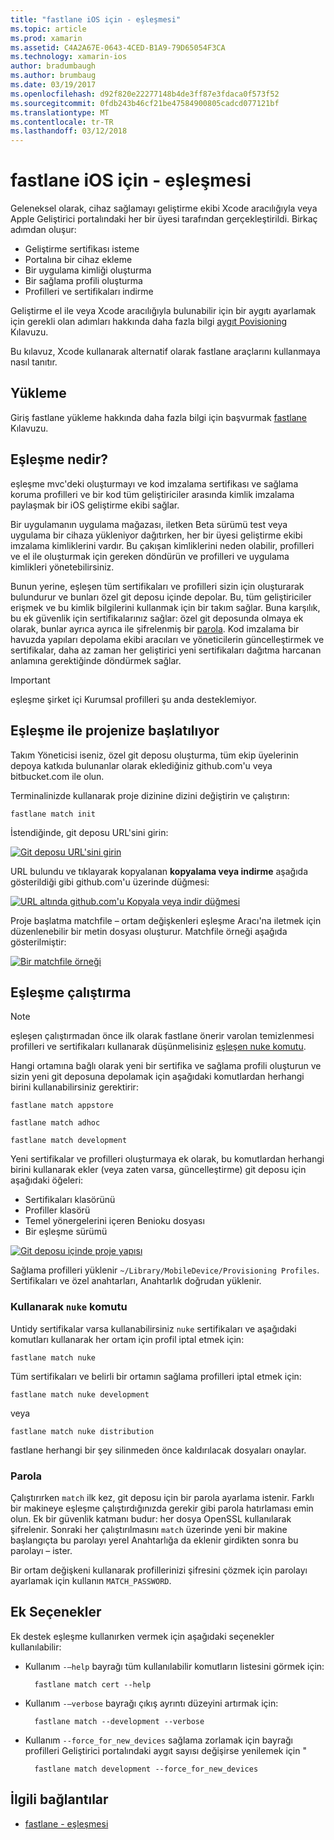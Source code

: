 ```yaml
---
title: "fastlane iOS için - eşleşmesi"
ms.topic: article
ms.prod: xamarin
ms.assetid: C4A2A67E-0643-4CED-B1A9-79D65054F3CA
ms.technology: xamarin-ios
author: bradumbaugh
ms.author: brumbaug
ms.date: 03/19/2017
ms.openlocfilehash: d92f820e22277148b4de3ff87e3fdaca0f573f52
ms.sourcegitcommit: 0fdb243b46cf21be47584900805cadcd077121bf
ms.translationtype: MT
ms.contentlocale: tr-TR
ms.lasthandoff: 03/12/2018
---
```

# <a name="fastlane-for-ios---match"></a>fastlane iOS için - eşleşmesi

Geleneksel olarak, cihaz sağlamayı geliştirme ekibi Xcode aracılığıyla veya Apple Geliştirici portalındaki her bir üyesi tarafından gerçekleştirildi. Birkaç adımdan oluşur:

- Geliştirme sertifikası isteme
- Portalına bir cihaz ekleme
- Bir uygulama kimliği oluşturma
- Bir sağlama profili oluşturma
- Profilleri ve sertifikaları indirme

Geliştirme el ile veya Xcode aracılığıyla bulunabilir için bir aygıtı ayarlamak için gerekli olan adımları hakkında daha fazla bilgi [aygıt Povisioning](~/ios/get-started/installation/device-provisioning/index.md) Kılavuzu.

Bu kılavuz, Xcode kullanarak alternatif olarak fastlane araçlarını kullanmaya nasıl tanıtır.

## <a name="installation"></a>Yükleme

Giriş fastlane yükleme hakkında daha fazla bilgi için başvurmak [fastlane](~/ios/deploy-test/provisioning/fastlane/index.md#Installation) Kılavuzu.

<a name="whatismatch" />

## <a name="what-is-match"></a>Eşleşme nedir?

eşleşme mvc'deki oluşturmayı ve kod imzalama sertifikası ve sağlama koruma profilleri ve bir kod tüm geliştiriciler arasında kimlik imzalama paylaşmak bir iOS geliştirme ekibi sağlar.

Bir uygulamanın uygulama mağazası, iletken Beta sürümü test veya uygulama bir cihaza yükleniyor dağıtırken, her bir üyesi geliştirme ekibi imzalama kimliklerini vardır. Bu çakışan kimliklerini neden olabilir, profilleri ve el ile oluşturmak için gereken döndürün ve profilleri ve uygulama kimlikleri yönetebilirsiniz.

Bunun yerine, eşleşen tüm sertifikaları ve profilleri sizin için oluşturarak bulundurur ve bunları özel git deposu içinde depolar. Bu, tüm geliştiriciler erişmek ve bu kimlik bilgilerini kullanmak için bir takım sağlar. Buna karşılık, bu ek güvenlik için sertifikalarınız sağlar: özel git deposunda olmaya ek olarak, bunlar ayrıca ayrıca ile şifrelenmiş bir [parola](#passphrase). Kod imzalama bir havuzda yapıları depolama ekibi aracıları ve yöneticilerin güncelleştirmek ve sertifikalar, daha az zaman her geliştirici yeni sertifikaları dağıtma harcanan anlamına gerektiğinde döndürmek sağlar.

> [!IMPORTANT]
> eşleşme şirket içi Kurumsal profilleri şu anda desteklemiyor.

<a name="initializing" />

## <a name="initializing-your-project-with-match"></a>Eşleşme ile projenize başlatılıyor

Takım Yöneticisi iseniz, özel git deposu oluşturma, tüm ekip üyelerinin depoya katkıda bulunanlar olarak eklediğiniz github.com'u veya bitbucket.com ile olun.

Terminalinizde kullanarak proje dizinine dizini değiştirin ve çalıştırın:

    fastlane match init

İstendiğinde, git deposu URL'sini girin:

 [![](match-images/fastlane-image7.png "Git deposu URL'sini girin")](match-images/fastlane-image7.png#lightbox)

URL bulundu ve tıklayarak kopyalanan **kopyalama veya indirme** aşağıda gösterildiği gibi github.com'u üzerinde düğmesi:

[![](match-images/fastlane-image6.png "URL altında github.com'u Kopyala veya indir düğmesi")](match-images/fastlane-image6.png#lightbox)

Proje başlatma matchfile – ortam değişkenleri eşleşme Aracı'na iletmek için düzenlenebilir bir metin dosyası oluşturur. Matchfile örneği aşağıda gösterilmiştir:

[![](match-images/fastlane-image8.png "Bir matchfile örneği")](match-images/fastlane-image8.png#lightbox)

<a name="running" />

## <a name="running-match"></a>Eşleşme çalıştırma

> [!NOTE]
> eşleşen çalıştırmadan önce ilk olarak fastlane önerir varolan temizlenmesi profilleri ve sertifikaları kullanarak düşünmelisiniz [eşleşen nuke komutu](#using).

Hangi ortamına bağlı olarak yeni bir sertifika ve sağlama profili oluşturun ve sizin yeni git deposuna depolamak için aşağıdaki komutlardan herhangi birini kullanabilirsiniz gerektirir:

    fastlane match appstore

    fastlane match adhoc

    fastlane match development

Yeni sertifikalar ve profilleri oluşturmaya ek olarak, bu komutlardan herhangi birini kullanarak ekler (veya zaten varsa, güncelleştirme) git deposu için aşağıdaki öğeleri:

- Sertifikaları klasörünü
- Profiller klasörü
- Temel yönergelerini içeren Benioku dosyası
- Bir eşleşme sürümü

[![](match-images/fastlane-image9.png "Git deposu içinde proje yapısı")](match-images/fastlane-image9.png#lightbox)

Sağlama profilleri yüklenir `~/Library/MobileDevice/Provisioning Profiles`. Sertifikaları ve özel anahtarları, Anahtarlık doğrudan yüklenir.

<a name="using" />

### <a name="using-the-nuke-command"></a>Kullanarak `nuke` komutu

Untidy sertifikalar varsa kullanabilirsiniz `nuke` sertifikaları ve aşağıdaki komutları kullanarak her ortam için profil iptal etmek için:

    fastlane match nuke

Tüm sertifikaları ve belirli bir ortamın sağlama profilleri iptal etmek için:

    fastlane match nuke development

 veya

    fastlane match nuke distribution

fastlane herhangi bir şey silinmeden önce kaldırılacak dosyaları onaylar.

<a name="passphrase" />

### <a name="passphrase"></a>Parola

Çalıştırırken `match` ilk kez, git deposu için bir parola ayarlama istenir. Farklı bir makineye eşleşme çalıştırdığınızda gerekir gibi parola hatırlaması emin olun. Ek bir güvenlik katmanı budur: her dosya OpenSSL kullanılarak şifrelenir. Sonraki her çalıştırılmasını `match` üzerinde yeni bir makine başlangıçta bu parolayı yerel Anahtarlığa da eklenir girdikten sonra bu parolayı – ister.

Bir ortam değişkeni kullanarak profillerinizi şifresini çözmek için parolayı ayarlamak için kullanın `MATCH_PASSWORD`.

<a name="options" />

## <a name="additional-options"></a>Ek Seçenekler

Ek destek eşleşme kullanırken vermek için aşağıdaki seçenekler kullanılabilir:

- Kullanım `-–help` bayrağı tüm kullanılabilir komutların listesini görmek için:

        fastlane match cert --help

- Kullanım `-–verbose` bayrağı çıkış ayrıntı düzeyini artırmak için:

        fastlane match --development --verbose

- Kullanım `--force_for_new_devices` sağlama zorlamak için bayrağı profilleri Geliştirici portalındaki aygıt sayısı değişirse yenilemek için "

        fastlane match development --force_for_new_devices

## <a name="related-links"></a>İlgili bağlantılar

- [fastlane - eşleşmesi](https://github.com/fastlane/fastlane/blob/master/match/README.md)
